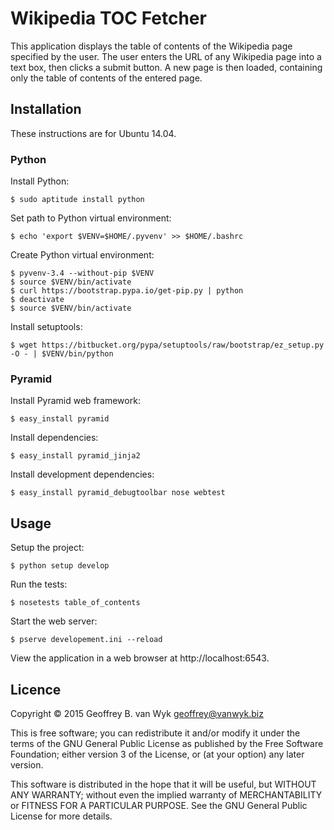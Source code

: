 # Wikipedia TOC Fetcher
This application displays the table of contents of the Wikipedia page specified by the user. The user enters the URL of any Wikipedia page into a text box, then clicks a submit button. A new page is then loaded, containing only the table of contents of the entered page.

## Installation
These instructions are for Ubuntu 14.04.

### Python
Install Python:

    $ sudo aptitude install python

Set path to Python virtual environment:

    $ echo 'export $VENV=$HOME/.pyvenv' >> $HOME/.bashrc

Create Python virtual environment:

    $ pyvenv-3.4 --without-pip $VENV
    $ source $VENV/bin/activate
    $ curl https://bootstrap.pypa.io/get-pip.py | python
    $ deactivate
    $ source $VENV/bin/activate

Install setuptools:

    $ wget https://bitbucket.org/pypa/setuptools/raw/bootstrap/ez_setup.py -O - | $VENV/bin/python

### Pyramid
Install Pyramid web framework:

    $ easy_install pyramid

Install dependencies:

    $ easy_install pyramid_jinja2 

Install development dependencies:

    $ easy_install pyramid_debugtoolbar nose webtest  

## Usage
Setup the project:

    $ python setup develop

Run the tests:

    $ nosetests table_of_contents

Start the web server:

    $ pserve developement.ini --reload 

View the application in a web browser at http://localhost:6543.

## Licence
Copyright © 2015 Geoffrey B. van Wyk <geoffrey@vanwyk.biz>

This is free software; you can redistribute it and/or modify it under the terms of the GNU General Public License as published by the Free Software Foundation; either version 3 of the License, or (at your option) any later version.

This software is distributed in the hope that it will be useful, but WITHOUT ANY WARRANTY; without even the implied warranty of MERCHANTABILITY or FITNESS FOR A PARTICULAR PURPOSE. See the GNU General Public License for more details.
